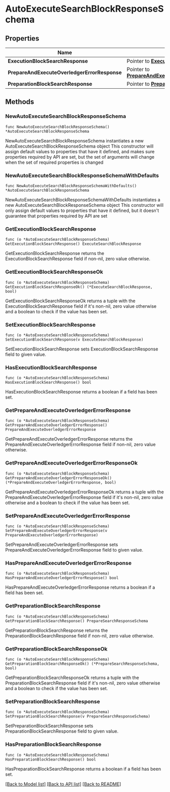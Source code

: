 # AutoExecuteSearchBlockResponseSchema

## Properties

Name | Type | Description | Notes
------------ | ------------- | ------------- | -------------
**ExecutionBlockSearchResponse** | Pointer to [**ExecuteSearchBlockResponse**](ExecuteSearchBlockResponse.md) |  | [optional] 
**PrepareAndExecuteOverledgerErrorResponse** | Pointer to [**PrepareAndExecuteOverledgerErrorResponse**](PrepareAndExecuteOverledgerErrorResponse.md) |  | [optional] 
**PreparationBlockSearchResponse** | Pointer to [**PrepareSearchResponseSchema**](PrepareSearchResponseSchema.md) |  | [optional] 

## Methods

### NewAutoExecuteSearchBlockResponseSchema

`func NewAutoExecuteSearchBlockResponseSchema() *AutoExecuteSearchBlockResponseSchema`

NewAutoExecuteSearchBlockResponseSchema instantiates a new AutoExecuteSearchBlockResponseSchema object
This constructor will assign default values to properties that have it defined,
and makes sure properties required by API are set, but the set of arguments
will change when the set of required properties is changed

### NewAutoExecuteSearchBlockResponseSchemaWithDefaults

`func NewAutoExecuteSearchBlockResponseSchemaWithDefaults() *AutoExecuteSearchBlockResponseSchema`

NewAutoExecuteSearchBlockResponseSchemaWithDefaults instantiates a new AutoExecuteSearchBlockResponseSchema object
This constructor will only assign default values to properties that have it defined,
but it doesn't guarantee that properties required by API are set

### GetExecutionBlockSearchResponse

`func (o *AutoExecuteSearchBlockResponseSchema) GetExecutionBlockSearchResponse() ExecuteSearchBlockResponse`

GetExecutionBlockSearchResponse returns the ExecutionBlockSearchResponse field if non-nil, zero value otherwise.

### GetExecutionBlockSearchResponseOk

`func (o *AutoExecuteSearchBlockResponseSchema) GetExecutionBlockSearchResponseOk() (*ExecuteSearchBlockResponse, bool)`

GetExecutionBlockSearchResponseOk returns a tuple with the ExecutionBlockSearchResponse field if it's non-nil, zero value otherwise
and a boolean to check if the value has been set.

### SetExecutionBlockSearchResponse

`func (o *AutoExecuteSearchBlockResponseSchema) SetExecutionBlockSearchResponse(v ExecuteSearchBlockResponse)`

SetExecutionBlockSearchResponse sets ExecutionBlockSearchResponse field to given value.

### HasExecutionBlockSearchResponse

`func (o *AutoExecuteSearchBlockResponseSchema) HasExecutionBlockSearchResponse() bool`

HasExecutionBlockSearchResponse returns a boolean if a field has been set.

### GetPrepareAndExecuteOverledgerErrorResponse

`func (o *AutoExecuteSearchBlockResponseSchema) GetPrepareAndExecuteOverledgerErrorResponse() PrepareAndExecuteOverledgerErrorResponse`

GetPrepareAndExecuteOverledgerErrorResponse returns the PrepareAndExecuteOverledgerErrorResponse field if non-nil, zero value otherwise.

### GetPrepareAndExecuteOverledgerErrorResponseOk

`func (o *AutoExecuteSearchBlockResponseSchema) GetPrepareAndExecuteOverledgerErrorResponseOk() (*PrepareAndExecuteOverledgerErrorResponse, bool)`

GetPrepareAndExecuteOverledgerErrorResponseOk returns a tuple with the PrepareAndExecuteOverledgerErrorResponse field if it's non-nil, zero value otherwise
and a boolean to check if the value has been set.

### SetPrepareAndExecuteOverledgerErrorResponse

`func (o *AutoExecuteSearchBlockResponseSchema) SetPrepareAndExecuteOverledgerErrorResponse(v PrepareAndExecuteOverledgerErrorResponse)`

SetPrepareAndExecuteOverledgerErrorResponse sets PrepareAndExecuteOverledgerErrorResponse field to given value.

### HasPrepareAndExecuteOverledgerErrorResponse

`func (o *AutoExecuteSearchBlockResponseSchema) HasPrepareAndExecuteOverledgerErrorResponse() bool`

HasPrepareAndExecuteOverledgerErrorResponse returns a boolean if a field has been set.

### GetPreparationBlockSearchResponse

`func (o *AutoExecuteSearchBlockResponseSchema) GetPreparationBlockSearchResponse() PrepareSearchResponseSchema`

GetPreparationBlockSearchResponse returns the PreparationBlockSearchResponse field if non-nil, zero value otherwise.

### GetPreparationBlockSearchResponseOk

`func (o *AutoExecuteSearchBlockResponseSchema) GetPreparationBlockSearchResponseOk() (*PrepareSearchResponseSchema, bool)`

GetPreparationBlockSearchResponseOk returns a tuple with the PreparationBlockSearchResponse field if it's non-nil, zero value otherwise
and a boolean to check if the value has been set.

### SetPreparationBlockSearchResponse

`func (o *AutoExecuteSearchBlockResponseSchema) SetPreparationBlockSearchResponse(v PrepareSearchResponseSchema)`

SetPreparationBlockSearchResponse sets PreparationBlockSearchResponse field to given value.

### HasPreparationBlockSearchResponse

`func (o *AutoExecuteSearchBlockResponseSchema) HasPreparationBlockSearchResponse() bool`

HasPreparationBlockSearchResponse returns a boolean if a field has been set.


[[Back to Model list]](../README.md#documentation-for-models) [[Back to API list]](../README.md#documentation-for-api-endpoints) [[Back to README]](../README.md)


